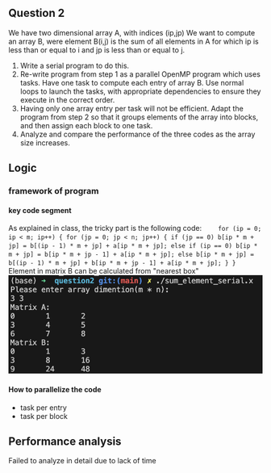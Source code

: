 ## Question 2
We have two dimensional array A, with indices (ip,jp)
We want to compute an array B, were element B(i,j) is the sum of all elements in A for which ip is less than or equal to i and jp is less than or equal to j.

1. Write a serial program to do this.
2. Re-write program from step 1 as a parallel OpenMP program which uses tasks.  Have one task to compute each entry of array B.  Use normal loops to launch the tasks, with appropriate dependencies to ensure they execute in the correct order.
3. Having only one array entry per task will not be efficient.  Adapt the program from step 2 so that it groups elements of the array into blocks, and then assign each block to one task.  
4. Analyze and compare the performance of the three codes as the array size increases.

## Logic 
### framework of program
#### key code segment
As explained in class, the tricky part is the following code:
`    for (ip = 0; ip < m; ip++)
    {
        for (jp = 0; jp < n; jp++)
        {
            if (jp == 0)
                b[ip * m + jp] = b[(ip - 1) * m + jp] + a[ip * m + jp];
            else if (ip == 0)
                b[ip * m + jp] = b[ip * m + jp - 1] + a[ip * m + jp];
            else
                b[ip * m + jp] = b[(ip - 1) * m + jp] + b[ip * m + jp - 1] + a[ip * m + jp];
        }
    }`
Element in matrix B can be calculated from "nearest box"
![alt text](serial.png)
#### How to parallelize the code
* task per entry
* task per block
## Performance analysis
Failed to analyze in detail due to lack of time